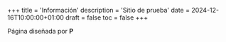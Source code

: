 +++
title = 'Información'
description = 'Sitio de prueba'
date = 2024-12-16T10:00:00+01:00
draft = false
toc = false
+++

Página diseñada por **P**